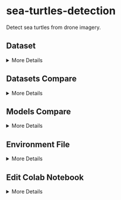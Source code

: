 # sea-turtles-detection
Detect sea turtles from drone imagery.

## Dataset

<details>
  <summary> More Details </summary>

The dataset is available on Roboflow at this link:
<br /> [https://universe.roboflow.com/gabriel-esteves-dy2cw/sea-turtles-yia2e/dataset/1](https://universe.roboflow.com/gabriel-esteves-dy2cw/sea-turtles-yia2e/dataset/1).

The dataset contains 1,358 annotated images of turtles.

This dataset can be used to train and evaluate object detection models for turtle detection.

</details>

## Datasets Compare

<details>
  <summary> More Details </summary>


| Dataset ID | Dataset Name | Train Set | Validation Set | Test Set | Data augmentation | Version | Link/Project |
|---|---|---|---|---|---|---|---|
|1|B|968|272|118|-|1|[sea-turtles-yia2e](https://universe.roboflow.com/gabriel-esteves-dy2cw/sea-turtles-yia2e)|
|2|W|15488|4352|1888|Tile|1|[seaturtletile](https://universe.roboflow.com/seaturtletile/seaturtletile/model/1)|

</details>


## Models Compare

<details>
  <summary> More Details </summary>

| Model Run | Model architecture | Learning Rate | Optimizer | Training epochs | Best epoch | Precision | Recall | mAP50 | mAP50-95 | Dataset ID | Notes |
| --- | --- | --- | --- | --- | --- | --- | --- | --- | --- | --- | --- |
| 1 | YOLOv8 | 0.01 | SGD | 50 | 49 | 0.748 | 0.764 | 0.809 | 0.449 | 1 | Colab/Drive |
| 2 | YOLOv8 | 0.01 | SGD | 5 | 5 | 0.652 | 0.419 | 0.453 |  0.248 | 2 | Colab/Drive |
| 3 | YOLOv8 | 0.01 | SGD | 150 | - | 0.830 | 0.92 | 0.825 |  - | 1 | train2 |
| 4 | YOLOv8 | 0.01 | SGD | 400 | 176 | 0.824 | 0.92 | 0.823 |  - | 1 | train3 |
| 5 | YOLOv8 | 0.01 | SGD | 100 | - | 0.786 | 0.91 | 0.827 |  - | 2 | train |
| 6 | YOLOv5 | 0.01 | SGD | 100 | - | - | - | - |  - | 1 | train |

</details>

## Environment File

<details>
  <summary> More Details </summary>

Each model has a `.env` file stored in your Google Drive at `My_Drive/Colab_Notebooks/env`.

 You can request access to the `.env` files if needed. There is a sample `.env` file in each model folder in the repository.

To access the `.env` files, mount your Google Drive in the Colab notebook.

</details>

## Edit Colab Notebook

<details>
  <summary> More Details </summary>

To edit a Colab notebook on GitHub:

1. Create a new branch on GitHub.

2. Click the **Open in Colab** link at the top of the notebook. 
<br /> If the link is deprecated, choose the notebook from this link:
<br /> https://colab.research.google.com/github/gab-es21/sea-turtles-detection/.<br /> Make sure to select the notebook on the newly created branch.

3. To edit the notebook, you need to create a copy on your Google Drive.
<br /> Click **File > Save a copy in Drive**.

4. Make your edits to the notebook.

5. To save your changes back to GitHub.
<br /> Click **File > Save a copy in GitHub**.
Save it on the main branch.

</details>
